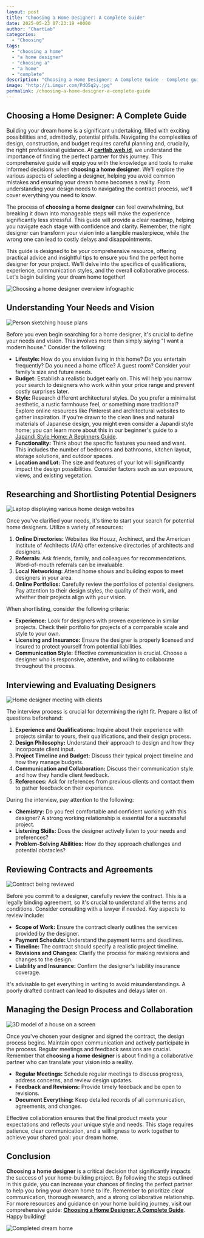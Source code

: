 ```yaml
---
layout: post
title: "Choosing a Home Designer: A Complete Guide"
date: 2025-05-23 07:23:19 +0000
author: "ChartLab"
categories:
  - "Choosing"
tags:
  - "choosing a home"
  - "a home designer"
  - "choosing a"
  - "a home"
  - "complete"
description: "Choosing a Home Designer: A Complete Guide - Complete guide and comprehensive analysis"
image: "http://i.imgur.com/PdQ5q2y.jpg"
permalink: /choosing-a-home-designer-a-complete-guide
---
```


## Choosing a Home Designer: A Complete Guide

<!--more-->

Building your dream home is a significant undertaking, filled with exciting possibilities and, admittedly, potential pitfalls.  Navigating the complexities of design, construction, and budget requires careful planning and, crucially, the right professional guidance.  At **[cartlab.web.id](https://cartlab.web.id)**, we understand the importance of finding the perfect partner for this journey.  This comprehensive guide will equip you with the knowledge and tools to make informed decisions when **choosing a home designer**.  We'll explore the various aspects of selecting a designer, helping you avoid common mistakes and ensuring your dream home becomes a reality.  From understanding your design needs to navigating the contract process, we'll cover everything you need to know.


The process of **choosing a home designer** can feel overwhelming, but breaking it down into manageable steps will make the experience significantly less stressful. This guide will provide a clear roadmap, helping you navigate each stage with confidence and clarity. Remember, the right designer can transform your vision into a tangible masterpiece, while the wrong one can lead to costly delays and disappointments.


This guide is designed to be your comprehensive resource, offering practical advice and insightful tips to ensure you find the perfect home designer for your project. We'll delve into the specifics of qualifications, experience, communication styles, and the overall collaborative process.  Let's begin building your dream home together!


![Choosing a home designer overview infographic](http://i.imgur.com/PdQ5q2y.jpg)


## Understanding Your Needs and Vision

![ Person sketching house plans](https://static.vecteezy.com/system/resources/previews/016/478/659/large_2x/people-sketching-house-plan-blueprint-photo.jpg)

Before you even begin searching for a home designer, it's crucial to define your needs and vision.  This involves more than simply saying "I want a modern house."  Consider the following:

* **Lifestyle:** How do you envision living in this home?  Do you entertain frequently?  Do you need a home office?  A guest room?  Consider your family's size and future needs.
* **Budget:**  Establish a realistic budget early on.  This will help you narrow your search to designers who work within your price range and prevent costly surprises later.
* **Style:** Research different architectural styles.  Do you prefer a minimalist aesthetic, a rustic farmhouse feel, or something more traditional?  Explore online resources like Pinterest and architectural websites to gather inspiration.  If you're drawn to the clean lines and natural materials of Japanese design, you might even consider a Japandi style home; you can learn more about this in our beginner's guide to a [Japandi Style Home: A Beginners Guide](cartlab.web.id/japandi-style-home-a-beginners-guide).
* **Functionality:** Think about the specific features you need and want.  This includes the number of bedrooms and bathrooms, kitchen layout, storage solutions, and outdoor spaces.
* **Location and Lot:** The size and features of your lot will significantly impact the design possibilities.  Consider factors such as sun exposure, views, and existing vegetation.


## Researching and Shortlisting Potential Designers

![ Laptop displaying various home design websites](https://img.freepik.com/premium-photo/architectural-design-laptop-closeup-laptop-displaying-3d-architectural-design-mo_924727-38563.jpg)

Once you've clarified your needs, it's time to start your search for potential home designers.  Utilize a variety of resources:

1. **Online Directories:** Websites like Houzz, Archinect, and the American Institute of Architects (AIA) offer extensive directories of architects and designers.
2. **Referrals:** Ask friends, family, and colleagues for recommendations.  Word-of-mouth referrals can be invaluable.
3. **Local Networking:** Attend home shows and building expos to meet designers in your area.
4. **Online Portfolios:** Carefully review the portfolios of potential designers.  Pay attention to their design styles, the quality of their work, and whether their projects align with your vision.


When shortlisting, consider the following criteria:

* **Experience:** Look for designers with proven experience in similar projects.  Check their portfolio for projects of a comparable scale and style to your own.
* **Licensing and Insurance:** Ensure the designer is properly licensed and insured to protect yourself from potential liabilities.
* **Communication Style:**  Effective communication is crucial.  Choose a designer who is responsive, attentive, and willing to collaborate throughout the process.


## Interviewing and Evaluating Designers

![Home designer meeting with clients](https://www.shutterstock.com/shutterstock/photos/2262944913/display_1500/stock-photo-woman-interior-designer-meeting-with-clients-for-consultation-2262944913.jpg)

The interview process is crucial for determining the right fit.  Prepare a list of questions beforehand:

1. **Experience and Qualifications:**  Inquire about their experience with projects similar to yours, their qualifications, and their design process.
2. **Design Philosophy:** Understand their approach to design and how they incorporate client input.
3. **Project Timeline and Budget:** Discuss their typical project timeline and how they manage budgets.
4. **Communication and Collaboration:**  Discuss their communication style and how they handle client feedback.
5. **References:** Ask for references from previous clients and contact them to gather feedback on their experience.


During the interview, pay attention to the following:

* **Chemistry:** Do you feel comfortable and confident working with this designer?  A strong working relationship is essential for a successful project.
* **Listening Skills:** Does the designer actively listen to your needs and preferences?
* **Problem-Solving Abilities:**  How do they approach challenges and potential obstacles?


## Reviewing Contracts and Agreements

![Contract being reviewed](https://imgv2-2-f.scribdassets.com/img/document/633235329/original/2106206866/1709575790?v=1)

Before you commit to a designer, carefully review the contract.  This is a legally binding agreement, so it's crucial to understand all the terms and conditions.  Consider consulting with a lawyer if needed.  Key aspects to review include:

* **Scope of Work:**  Ensure the contract clearly outlines the services provided by the designer.
* **Payment Schedule:**  Understand the payment terms and deadlines.
* **Timeline:**  The contract should specify a realistic project timeline.
* **Revisions and Changes:**  Clarify the process for making revisions and changes to the design.
* **Liability and Insurance:**  Confirm the designer's liability insurance coverage.


It's advisable to get everything in writing to avoid misunderstandings. A poorly drafted contract can lead to disputes and delays later on.


## Managing the Design Process and Collaboration

![3D model of a house on a screen](https://www.designlabinternational.com/wp-content/uploads/2022/09/2037-1024x523.jpg)

Once you've chosen your designer and signed the contract, the design process begins.  Maintain open communication and actively participate in the process.  Regular meetings and feedback sessions are crucial. Remember that **choosing a home designer** is about finding a collaborative partner who can translate your vision into a reality.

* **Regular Meetings:** Schedule regular meetings to discuss progress, address concerns, and review design updates.
* **Feedback and Revisions:** Provide timely feedback and be open to revisions.
* **Document Everything:** Keep detailed records of all communication, agreements, and changes.


Effective collaboration ensures that the final product meets your expectations and reflects your unique style and needs.  This stage requires patience, clear communication, and a willingness to work together to achieve your shared goal: your dream home.


## Conclusion

**Choosing a home designer** is a critical decision that significantly impacts the success of your home-building project.  By following the steps outlined in this guide, you can increase your chances of finding the perfect partner to help you bring your dream home to life.  Remember to prioritize clear communication, thorough research, and a strong collaborative relationship.  For more resources and guidance on your home building journey, visit our comprehensive guide: [**Choosing a Home Designer: A Complete Guide**](cartlab.web.id/choosing-a-home-designer-a-complete-guide).  Happy building!

![Completed dream home](https://digthisdesign.net/wp-content/uploads/2020/11/Designing-Your-Dream-Home.jpg)
